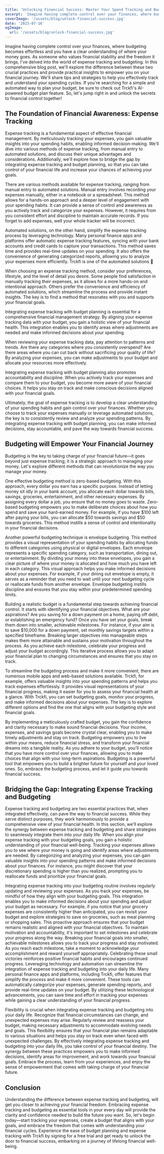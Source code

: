 ```yaml
---
title: 'Unlocking Financial Success: Master Your Spend Tracking and Budgeting'
excerpt: 'Imagine having complete control over your finances, where budgeting becomes effortless and you have a clear understanding of where your money goes. As someone who values financial stability and the freedom it brings, I have delved into the world of expense tracking and budgeting.'
coverImage: '/assets/blog/unlock-financial-success.jpg'
date: '2023-07-16'
ogImage:
  url: '/assets/blog/unlock-financial-success.jpg'
---
```


Imagine having complete control over your finances, where budgeting becomes effortless and you have a clear understanding of where your money goes. As someone who values financial stability and the freedom it brings, I've delved into the world of expense tracking and budgeting. In this comprehensive blog post, we'll explore the difference between these two crucial practices and provide practical insights to empower you on your financial journey. We'll share tips and strategies to help you effectively track and understand your spending cycles. If you're searching for a simple and automated way to plan your budget, be sure to check out Trckfi's AI-powered budget plan feature. So, let's jump right in and unlock the secrets to financial control together!

## The Foundation of Financial Awareness: Expense Tracking

Expense tracking is a fundamental aspect of effective financial management. By meticulously tracking your expenses, you gain valuable insights into your spending habits, enabling informed decision-making. We'll dive into various methods of expense tracking, from manual entry to automated solutions, and discuss their unique advantages and considerations. Additionally, we'll explore how to bridge the gap by integrating expense tracking and budget planning, so that you can take control of your financial life and increase your chances of achieving your goals.

There are various methods available for expense tracking, ranging from manual entry to automated solutions. Manual entry involves recording your expenses manually, either in a notebook or a spreadsheet. This method allows for a hands-on approach and a deeper level of engagement with your spending habits. It can provide a sense of control and awareness as you actively track and categorize your expenses. However, it requires from you consistent effort and discipline to maintain accurate records. If you forget to add expenses, well your whole tracker will be incorrect.

Automated solutions, on the other hand, simplify the expense tracking process by leveraging technology. Many personal finance apps and platforms offer automatic expense tracking features, syncing with your bank accounts and credit cards to capture your transactions. This method saves time and provides real-time updates on your spending. It also offers the convenience of generating categorized reports, allowing you to analyze your expenses more efficiently. Trckfi is one of the automated solutions 🙂

When choosing an expense tracking method, consider your preferences, lifestyle, and the level of detail you desire. Some people find satisfaction in manually tracking their expenses, as it allows for a more hands-on and intentional approach. Others prefer the convenience and efficiency of automated solutions, which streamline the process and provide instant insights. The key is to find a method that resonates with you and supports your financial goals.

Integrating expense tracking with budget planning is essential for a comprehensive financial management strategy. By aligning your expense tracking data with your budget, you gain a holistic view of your financial health. This integration enables you to identify areas where adjustments are needed and make informed decisions about your spending.

When reviewing your expense tracking data, pay attention to patterns and trends. Are there any categories where you consistently overspend? Are there areas where you can cut back without sacrificing your quality of life? By analyzing your expenses, you can make adjustments to your budget and allocate your resources more effectively.

Integrating expense tracking with budget planning also promotes accountability and discipline. When you actively track your expenses and compare them to your budget, you become more aware of your financial choices. It helps you stay on track and make conscious decisions aligned with your financial goals.

Ultimately, the goal of expense tracking is to develop a clear understanding of your spending habits and gain control over your finances. Whether you choose to track your expenses manually or leverage automated solutions, the key is to consistently review and analyze your spending patterns. By integrating expense tracking with budget planning, you can make informed decisions, stay accountable, and pave the way towards financial success.

## Budgeting will Empower Your Financial Journey

Budgeting is the key to taking charge of your financial future—it goes beyond just expense tracking; it is a strategic approach to managing your money. Let's explore different methods that can revolutionize the way you manage your money.

One effective budgeting method is zero-based budgeting. With this approach, every dollar you earn has a specific purpose. Instead of letting money sit idly in your bank account, you allocate each dollar towards bills, savings, groceries, entertainment, and other necessary expenses. By assigning every dollar a job, you ensure that no money goes to waste. Zero-based budgeting empowers you to make deliberate choices about how you spend and save your hard-earned money. For example, if you have $100 left after paying your bills, you can allocate $50 towards savings and $50 towards groceries. This method instills a sense of control and intentionality in your financial decisions.

Another powerful budgeting technique is envelope budgeting. This method provides a visual representation of your spending habits by allocating funds to different categories using physical or digital envelopes. Each envelope represents a specific spending category, such as transportation, dining out, or entertainment. By dividing your money into these envelopes, you gain a clear picture of where your money is allocated and how much you have left in each category. This visual approach helps you make informed decisions about your expenses. For example, if your dining out envelope is empty, it serves as a reminder that you need to wait until your next budgeting cycle or reallocate funds from another envelope. Envelope budgeting instills discipline and ensures that you stay within your predetermined spending limits.

Building a realistic budget is a fundamental step towards achieving financial control. It starts with identifying your financial objectives. What are your aspirations? Are you saving for a down payment on a home, paying off debt, or establishing an emergency fund? Once you have set your goals, break them down into smaller, achievable milestones. For instance, if your aim is to save $10,000 for a down payment, set monthly savings targets within a specified timeframe. Breaking larger objectives into manageable steps makes them more attainable and sustains your motivation throughout the process. As you achieve each milestone, celebrate your progress and adjust your budget accordingly. This iterative process allows you to adapt your financial plan to changing circumstances and ensures that you stay on track.

To streamline the budgeting process and make it more convenient, there are numerous mobile apps and web-based solutions available. Trckfi, for example, offers valuable insights into your spending patterns and helps you track expenses effortlessly. It provides visual representations of your financial progress, making it easier for you to assess your financial health at a glance. With Trckfi, you can set budgeting goals, monitor your progress, and make informed decisions about your expenses. The key is to explore different options and find the one that aligns with your budgeting style and financial goals.

By implementing a meticulously crafted budget, you gain the confidence and clarity necessary to make sound financial decisions. Your income, expenses, and savings goals become crystal clear, enabling you to make timely adjustments and stay on track. Budgeting empowers you to live within your means, reduce financial stress, and transform your financial dreams into a tangible reality. As you adhere to your budget, you'll notice that you have more control over your finances, allowing you to make choices that align with your long-term aspirations. Budgeting is a powerful tool that empowers you to build a brighter future for yourself and your loved ones. So, embrace the budgeting process, and let it guide you towards financial success.

## Bridging the Gap: Integrating Expense Tracking and Budgeting

Expense tracking and budgeting are two essential practices that, when integrated effectively, can pave the way to financial success. While they serve distinct purposes, they work harmoniously to provide a comprehensive view of your financial health. In this section, we'll explore the synergy between expense tracking and budgeting and share strategies to seamlessly integrate them into your daily life.
When you align your expense tracking with your budgeting goals, you gain a holistic understanding of your financial well-being. Tracking your expenses allows you to see where your money is going and identify areas where adjustments are needed. By categorizing and analyzing your expenses, you can gain valuable insights into your spending patterns and make informed decisions about your finances. For instance, you might discover that your discretionary spending is higher than you realized, prompting you to reallocate funds and prioritize your financial goals.

Integrating expense tracking into your budgeting routine involves regularly updating and reviewing your expenses. As you track your expenses, be mindful of how they align with your budgeting goals. This integration enables you to make informed decisions about your spending and adjust your budget as necessary. For example, if you notice that your grocery expenses are consistently higher than anticipated, you can revisit your budget and explore strategies to save on groceries, such as meal planning or shopping sales. This proactive approach ensures that your budget remains realistic and aligned with your financial objectives.
To maintain motivation and accountability, it's important to set milestones and celebrate your progress along the way. Breaking your financial goals into smaller, achievable milestones allows you to track your progress and stay motivated. As you reach each milestone, take a moment to acknowledge your accomplishment and reward yourself appropriately. Celebrating these small victories reinforces positive financial habits and encourages continued progress.
Leveraging technology and automation can streamline the integration of expense tracking and budgeting into your daily life. Many personal finance apps and platforms, including Trckfi, offer features that simplify the process and make it more convenient. These tools can automatically categorize your expenses, generate spending reports, and provide real-time updates on your budget. By utilizing these technological advancements, you can save time and effort in tracking your expenses while gaining a clear understanding of your financial progress.

Flexibility is crucial when integrating expense tracking and budgeting into your daily life. Recognize that financial circumstances can change, and unexpected expenses may arise. Regularly review and reassess your budget, making necessary adjustments to accommodate evolving needs and goals. This flexibility ensures that your financial plan remains adaptable to various situations and helps you stay on track even when faced with unexpected challenges.
By effectively integrating expense tracking and budgeting into your daily life, you take control of your financial destiny. The synergy between these practices empowers you to make informed decisions, identify areas for improvement, and work towards your financial goals. Embrace the process, learn from your experiences, and enjoy the sense of empowerment that comes with taking charge of your financial future.

## Conclusion

Understanding the difference between expense tracking and budgeting, will get you closer to achieving your financial freedom. Embracing expense tracking and budgeting as essential tools in your every day will provide the clarity and confidence needed to build the future you want. So, let's begin today—start tracking your expenses, create a budget that aligns with your goals, and embrace the freedom that comes with understanding your financial cycles. Experience the ease of budget planning and expense tracking with Trckfi by signing for a free trial and get ready to unlock the door to financial success, embarking on a journey of lifelong financial well-being.